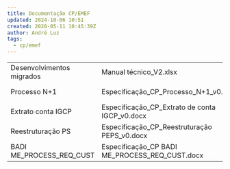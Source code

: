 ```yaml
---
title: Documentação CP/EMEF
updated: 2024-10-06 10:51
created: 2020-05-11 10:45:39Z
author: André Luz
tags:
  - cp/emef
---
```


|     |     |     |
| --- | --- | --- |
| Desenvolvimentos migrados | Manual técnico_V2.xlsx | - [X] |
| Processo N+1 | Especificação_CP_Processo_N+1_v0.docx | - [X] |
| Extrato conta IGCP | Especificação_CP_Extrato de conta IGCP_v0.docx | - [X] |
| Reestruturação PS | Especificação_CP_Reestruturação PEPS_v0.docx | - [X] |
| BADI ME_PROCESS_REQ_CUST | Especificação_CP BADI ME_PROCESS_REQ_CUST.docx | - [X] |